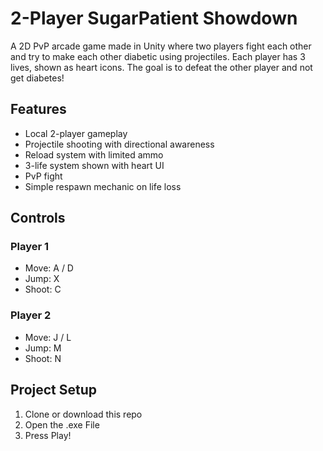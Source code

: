 # 2-Player SugarPatient Showdown

A 2D PvP arcade game made in Unity where two players fight each other and try to make each other diabetic using projectiles. Each player has 3 lives, shown as heart icons. The goal is to defeat the other player and not get diabetes!

## Features

- Local 2-player gameplay
- Projectile shooting with directional awareness
- Reload system with limited ammo
- 3-life system shown with heart UI
- PvP fight
- Simple respawn mechanic on life loss

## Controls

### Player 1
- Move: A / D
- Jump: X
- Shoot: C

### Player 2
- Move: J / L
- Jump: M
- Shoot: N

## Project Setup

1. Clone or download this repo
2. Open the .exe File
3. Press Play!

